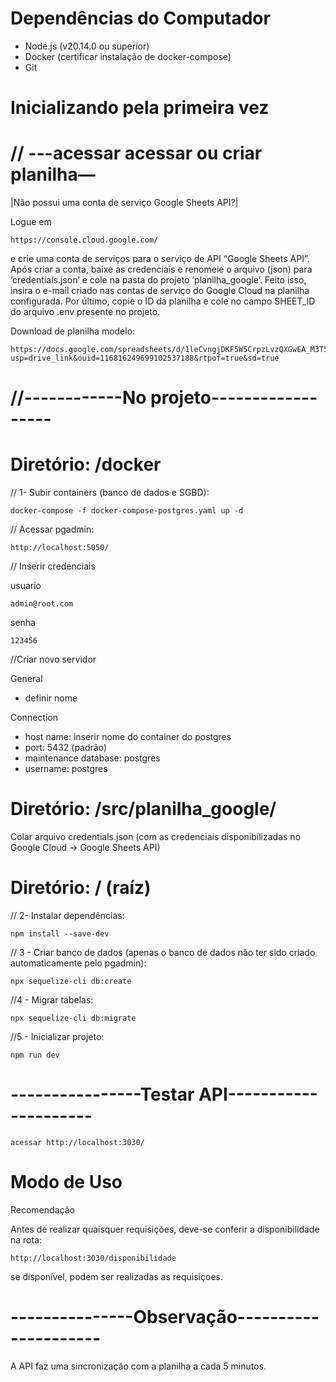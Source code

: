 # Dependências do Computador
  - Node.js (v20.14.0 ou superior)
  - Docker (certificar instalação de docker-compose)
  - Git

# Inicializando pela primeira vez

  # // ---acessar acessar ou criar planilha—
  
  |Não possui uma conta de serviço Google Sheets API?|
  
  Logue em 
  
    https://console.cloud.google.com/
  
  e crie uma conta de serviços para o serviço de API “Google Sheets API”. Após criar a conta, baixe as credenciais e renomeie o arquivo (json) para ‘credentials.json’ e cole na pasta do projeto ‘planilha_google’. Feito isso, insira o e-mail criado nas contas de serviço do Google Cloud na planilha configurada. Por último, copie o ID da planilha e cole no campo SHEET_ID do arquivo .env presente no projeto.
    
  Download de planilha modelo:
  
    https://docs.google.com/spreadsheets/d/1leCvngjDKF5W5CrpzLvzQXGwEA_M3T5y/edit?usp=drive_link&ouid=116816249699102537188&rtpof=true&sd=true

# //------------No projeto------------------
  # Diretório: /docker
  
  // 1- Subir containers (banco de dados e SGBD):
  
    docker-compose -f docker-compose-postgres.yaml up -d

  // Acessar pgadmin:
  
    http://localhost:5050/

  // Inserir credenciais
  
  usuario
  
    admin@root.com

  senha

    123456

  //Criar novo servidor

  General
  
  - definir nome

  Connection

  - host name: inserir nome do container do postgres
  - port: 5432 (padrão)
  - maintenance database: postgres
  - username: postgres

  # Diretório: /src/planilha_google/

  Colar arquivo credentials.json (com as credenciais disponibilizadas no Google Cloud -> Google Sheets API)

  # Diretório: / (raíz)
  
  // 2- Instalar dependências:
    
    npm install --save-dev
    
  // 3 - Criar banco de dados (apenas o banco de dados não ter sido criado automaticamente pelo pgadmin):
    
    npx sequelize-cli db:create
    
  //4 - Migrar tabelas:
  
    npx sequelize-cli db:migrate
    
  //5 - Inicializar projeto:
    
    npm run dev

# ----------------Testar API---------------------

    acessar http://localhost:3030/

# Modo de Uso

Recomendação
  
  Antes de realizar quaisquer requisições, deve-se conferir a disponibilidade na rota:

    http://localhost:3030/disponibilidade

  se disponível, podem ser realizadas as requisiçoes.

# ---------------Observação---------------------

  A API faz uma sincronização com a planilha a cada 5 minutos.
